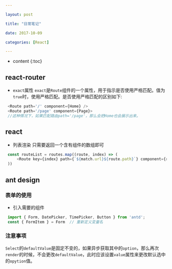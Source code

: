 ```yaml
---

layout: post

title: "日常笔记"

date: 2017-10-09

categories: [React]

---
```


* content
{:toc}

## react-router
- ``exact``属性
 ``exact``是``Route``组件的一个属性，用于指示是否使用严格匹配。值为``true``时，使用严格匹配。是否使用严格匹配的区别如下:
 ```js
  <Route path='/' component={Home} />
  <Route path='/page' component={Page}>
  //这种情况下，如果匹配路由path='/page'，那么会把Home也会展示出来。
 ```

## react
- 列表渲染
 只需要返回一个含有组件的数组即可
 ```js
  const routeList = routes.map((route, index) => (
      <Route key={index} path={`${match.url}${route.path}`} component={route.component}></Route>
  ))
 ```

## ant design
### 表单的使用
- 引入需要的组件
 ```js
  import { Form, DatePicker, TimePicker, Button } from 'antd';
  const { FormItem } = Form  // 重新定义变量名
 ```
### 注意事项
``Select``的``defaultValue``是固定不变的，如果异步获取其中的``option``，那么再次``render``的时候，不会更改``defaultValue``，此时应该设置``value``属性来更改默认选中的``opytion``值。


